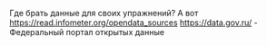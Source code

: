 Где брать данные для своих упражнений?
А вот https://read.infometer.org/opendata_sources
https://data.gov.ru/ - Федеральный портал открытых данные
